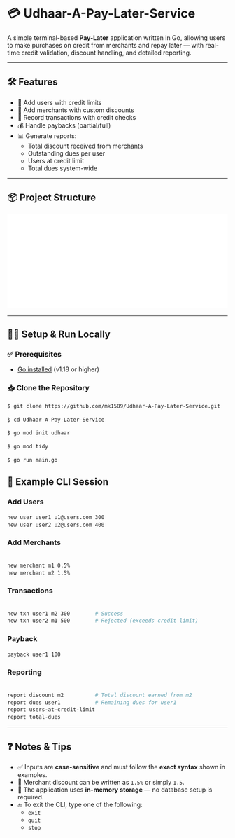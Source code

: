 
# 💳 Udhaar-A-Pay-Later-Service

A simple terminal-based **Pay-Later** application written in Go, allowing users to make purchases on credit from merchants and repay later — with real-time credit validation, discount handling, and detailed reporting.

---

## 🛠️ Features

- 🧍 Add users with credit limits
- 🏬 Add merchants with custom discounts
- 💸 Record transactions with credit checks
- 💰 Handle paybacks (partial/full)
- 📊 Generate reports:
  - Total discount received from merchants
  - Outstanding dues per user
  - Users at credit limit
  - Total dues system-wide

---

## 📦 Project Structure
![Udhaar Flowchart](./constants/markmap.svg)

---

## 🧑‍💻 Setup & Run Locally

### ✅ Prerequisites
- [Go installed](https://go.dev/doc/install) (v1.18 or higher)

### 📥 Clone the Repository
```bash
$ git clone https://github.com/mk1589/Udhaar-A-Pay-Later-Service.git
```

```bash
$ cd Udhaar-A-Pay-Later-Service
```
```bash
$ go mod init udhaar
```
```bash
$ go mod tidy
```
```bash
$ go run main.go
```

## 📘 Example CLI Session
### Add Users
```bash
new user user1 u1@users.com 300
new user user2 u2@users.com 400
```
### Add Merchants
```bash

new merchant m1 0.5%
new merchant m2 1.5%
```
### Transactions
```bash

new txn user1 m2 300        # Success
new txn user2 m1 500        # Rejected (exceeds credit limit)
```
### Payback
```bash
payback user1 100
```
### Reporting
```bash

report discount m2          # Total discount earned from m2
report dues user1           # Remaining dues for user1
report users-at-credit-limit
report total-dues
```


---

## ❓ Notes & Tips

- ✅ Inputs are **case-sensitive** and must follow the **exact syntax** shown in examples.
- 🧮 Merchant discount can be written as `1.5%` or simply `1.5`.
- 🧠 The application uses **in-memory storage** — no database setup is required.
- 🔚 To exit the CLI, type one of the following:
  - `exit`
  - `quit`
  - `stop`


